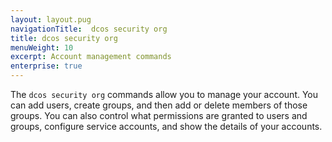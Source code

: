 ```yaml
---
layout: layout.pug
navigationTitle:  dcos security org
title: dcos security org
menuWeight: 10
excerpt: Account management commands
enterprise: true
---
```

The `dcos security org` commands allow you to manage your account. You can add users, create groups, and then add or delete members of those groups. You can also control what permissions are granted to users and groups, configure service accounts, and show the details of your accounts.



